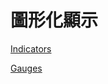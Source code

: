 # 圖形化顯示

[Indicators](https://www.youtube.com/watch?v=sYBKyyJ0uLY&list=PL7A29088C98E92D5F&index=9)

[Gauges](https://www.youtube.com/watch?v=1LeUTpy4l2A&list=PL7A29088C98E92D5F&index=10)

